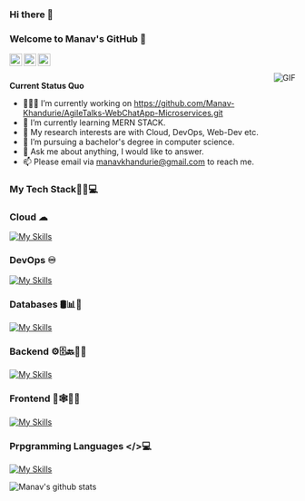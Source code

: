 ### Hi there 👋
### Welcome to Manav's GitHub 👋


<a href="https://www.linkedin.com/in/manav-khandurie/">
  <img align="left" alt="LinkedIn" width="22px" src="https://cdn.jsdelivr.net/npm/simple-icons@3.1.0/icons/linkedin.svg" />
</a>
<a href="manavkhandurie@gmail.com">
  <img align="left" alt="'Gmail" width="22px" src="https://cdn.jsdelivr.net/npm/simple-icons@3.1.0/icons/gmail.svg" />
</a>
<a href="https://leetcode.com/manavkhandurie/">
  <img align="left" alt="LeetCode" width="22px" src="https://cdn.jsdelivr.net/npm/simple-icons@3.1.0/icons/leetcode.svg" />
</a>

<br />
<br />

<!-- Hi, I'm N!no 😉, a programmer 👨🏻‍💻 from China 🇨🇳. I'm an open-source professional and always develop in Python 🐍. Currently, I'm working on [scikit-hep/hist](https://github.com/scikit-hep/hist) and [antvis/G6](https://github.com/antvis/G6). Besides programming, I like delicious food 🥗🥩🌮🍣 and doing sports 🏃⛹️‍♂️🏋🏼‍♂️. -->

  <img align="right" alt="GIF" src="https://media.giphy.com/media/iIqmM5tTjmpOB9mpbn/giphy.gif" />

**Current Status Quo**

- 👨🏻‍💻 I’m currently working on https://github.com/Manav-Khandurie/AgileTalks-WebChatApp-Microservices.git
- 🌱 I’m currently learning MERN STACK.
- 🤔 My research interests are with Cloud, DevOps, Web-Dev etc.
- 💼 I’m pursuing a bachelor's degree in computer science.
- 💬 Ask me about anything, I would like to answer.
- 📫 Please email via manavkhandurie@gmail.com to reach me.



### My Tech Stack👨‍💻💻

### Cloud ☁
[![My Skills](https://skillicons.dev/icons?i=aws,gcp,azure,firebase,openstack,netlify&perline=3)](https://skillicons.dev)

### DevOps ♾
[![My Skills](https://skillicons.dev/icons?i=git,github,githubactions,docker,kubernetes,jenkins&perline=3)](https://skillicons.dev)

### Databases 🛢️📊🧾
[![My Skills](https://skillicons.dev/icons?i=redis,mysql,mongodb,dynamodb&perline=3)](https://skillicons.dev)

### Backend ⚙️🗄️🔙👨‍💻 
[![My Skills](https://skillicons.dev/icons?i=nodejs,express,nginx,kafka,rabbitmq,postman&perline=3)](https://skillicons.dev)

### Frontend 📱🕸👨‍💻 
[![My Skills](https://skillicons.dev/icons?i=js,html,css,tailwind,bootstrap,react&perline=3)](https://skillicons.dev)

### Prpgramming Languages </>💻 
[![My Skills](https://skillicons.dev/icons?i=java,python,c,cpp,js&perline=3)](https://skillicons.dev)


![Manav's github stats](https://github-readme-stats.vercel.app/api?username=Manav-Khandurie&show_icons=true&hide_border=true)








<!--
**Manav-Khandurie/Manav-Khandurie** is a ✨ _special_ ✨ repository because its `README.md` (this file) appears on your GitHub profile.

Here are some ideas to get you started:

- 🔭 I’m currently working on ...
- 🌱 I’m currently learning ...
- 👯 I’m looking to collaborate on ...
- 🤔 I’m looking for help with ...
- 💬 Ask me about ...
- 📫 How to reach me: ...
- 😄 Pronouns: ...
- ⚡ Fun fact: ...
-->
